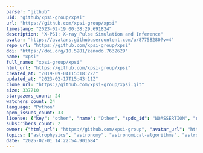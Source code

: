 ```yaml
---
parser: "github"
uid: "github/xpsi-group/xpsi"
url: "https://github.com/xpsi-group/xpsi"
timestamp: "2023-02-19 00:38:29.691824"
description: "X-PSI: X-ray Pulse Simulation and Inference"
avatar: "https://avatars.githubusercontent.com/u/87758280?v=4"
repo_url: "https://github.com/xpsi-group/xpsi"
doi: "https://doi.org/10.5281/zenodo.7632629"
name: "xpsi"
full_name: "xpsi-group/xpsi"
html_url: "https://github.com/xpsi-group/xpsi"
created_at: "2019-09-04T15:18:22Z"
updated_at: "2023-02-17T15:43:11Z"
clone_url: "https://github.com/xpsi-group/xpsi.git"
size: 337710
stargazers_count: 24
watchers_count: 24
language: "Python"
open_issues_count: 33
license: {"key": "other", "name": "Other", "spdx_id": "NOASSERTION", "url": null, "node_id": "MDc6TGljZW5zZTA="}
subscribers_count: 2
owner: {"html_url": "https://github.com/xpsi-group", "avatar_url": "https://avatars.githubusercontent.com/u/87758280?v=4", "login": "xpsi-group", "type": "Organization"}
topics: ["astrophysics", "astronomy", "astronomical-algorithms", "astrophysical-simulation", "sampling", "parameter-estimation", "statistics-modeling", "modeling", "likelihood-functions", "posterior-sampling", "x-ray-astronomy"]
date: "2025-02-01 14:22:54.901684"
---
```

